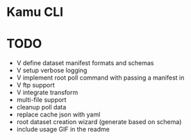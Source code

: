 # Kamu CLI

# TODO
- V define dataset manifest formats and schemas
- V setup verbose logging
- V implement root poll command with passing a manifest in
- V ftp support
- V integrate transform
- multi-file support
- cleanup poll data
- replace cache json with yaml
- root dataset creation wizard (generate based on schema)
- include usage GIF in the readme
